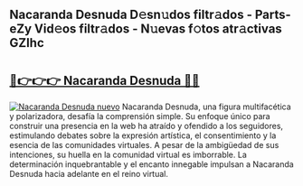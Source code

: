 ## Nacaranda Desnuda D𝚎sn𝚞dos filtr𝚊dos - Parts-eZy Vid𝚎os filtr𝚊dos - N𝚞evas f𝚘tos atr𝚊ctivas GZIhc

# <h2><a href="http://mbbi5e.tromn.icu/?c=Nacaranda+Desnuda">🔗👉👉👉 Nacaranda Desnuda 🔗🔗</a></h2>

[![Nacaranda Desnuda nuevo](https://i.imgur.com/pEAQMta.gif)](http://mbbi5e.tromn.icu/?c=Nacaranda+Desnuda)
Nacaranda Desnuda, una figura multifacética y polarizadora, desafía la comprensión simple. Su enfoque único para construir una presencia en la web ha atraído y ofendido a los seguidores, estimulando debates sobre la expresión artística, el consentimiento y la esencia de las comunidades virtuales. A pesar de la ambigüedad de sus intenciones, su huella en la comunidad virtual es imborrable. La determinación inquebrantable y el encanto innegable impulsan a Nacaranda Desnuda hacia adelante en el reino virtual.
